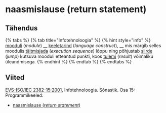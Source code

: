 # naasmislause (return statement)

## Tähendus

{% tabs %}
{% tab title="Infotehnoloogia" %}
{% hint style="info" %}
[mooduli](moodul-module.md) (_module_) __ [keeletarind](keeletarind-language-construct.md) (_language construct_), __ mis märgib selles moodulis [täitmisjada](taeitmisjada-execution-sequence.md) (_execution sequence_) lõppu ning põhjustab [siirde](siire-jump.md) (_jump_)  kutsuva mooduli etteantud punkti, koos [tulemi](tulem-result.md) (_result_) võimaliku üleandmisega.
{% endhint %}
{% endtab %}
{% endtabs %}

## Viited

[EVS-ISO/IEC 2382-15:2001](https://www.evs.ee/et/evs-iso-iec-2382-15-2001), Infotehnoloogia. Sõnastik. Osa 15: Programmikeeled:

* [naasmislause (_return statement_)](https://www.eki.ee/dict/its/index.cgi?Q=D34551E7-6C03-1014-88DC-FC5F0DBED45A\&F=GUID\&C01=1\&C02=0\&C10=1)
